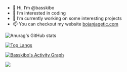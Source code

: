 - 👋 Hi, I’m @basskibo
- 👀 I’m interested in coding
- 🌱 I’m currently working on some interesting projects
- 📫 You can checkout my website <a href="https://www.bojanjagetic.com/" target=_blank>bojanjagetic.com</a>


![Anurag's GitHub stats](https://github-readme-stats.vercel.app/api?username=basskibo&show_icons=true&theme=ayu-mirage&count_private=true)

[![Top Langs](https://github-readme-stats.vercel.app/api/top-langs/?username=basskibo&layout=compact&langs_count=8&theme=ayu-mirage)](https://github.com/anuraghazra/github-readme-stats)

<a href="https://github.com/basskibo/"><img alt="Basskibo's Activity Graph" src="https://activity-graph.herokuapp.com/graph?username=basskibo&custom_title=Basskibo's%20Contribution%20Graph&theme=react-dark" /></a>


<!---
basskibo/basskibo is a ✨ special ✨ repository because its `README.md` (this file) appears on your GitHub profile.
You can click the Preview link to take a look at your changes.
--->


![](https://komarev.com/ghpvc/?username=basskibo&color=blue&style=for-the-badge	)
